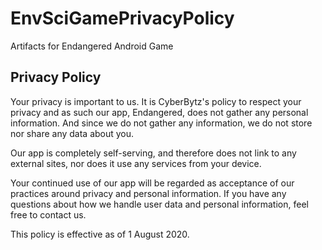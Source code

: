 # EnvSciGamePrivacyPolicy
Artifacts for Endangered Android Game

<h2>Privacy Policy</h2>
<p>Your privacy is important to us. It is CyberBytz's policy to respect your privacy and as such our app, Endangered, does not gather any personal information. And since we do not gather any information, we do not store nor share any data about you.</p>
<p>Our app is completely self-serving, and therefore does not link to any external sites, nor does it use any services from your device.</p> 
<p>Your continued use of our app will be regarded as acceptance of our practices around privacy and personal information. If you have any questions about how we handle user data and personal information, feel free to contact us.</p>
<p>This policy is effective as of 1 August 2020.</p>
